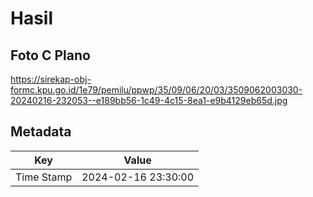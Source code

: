 # Hasil

## Foto C Plano

https://sirekap-obj-formc.kpu.go.id/1e79/pemilu/ppwp/35/09/06/20/03/3509062003030-20240216-232053--e189bb56-1c49-4c15-8ea1-e9b4129eb65d.jpg


## Metadata

| Key        | Value               |
| ---------- | ------------------- |
| Time Stamp | 2024-02-16 23:30:00 |



